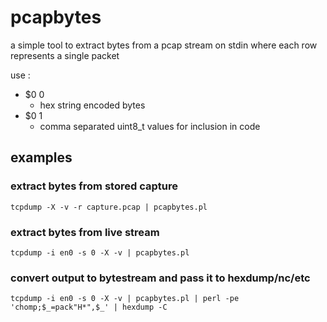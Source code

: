 # pcapbytes

a simple tool to extract bytes from a pcap stream on stdin
where each row represents a single packet

use :

* $0 0
  * hex string encoded bytes
* $0 1
  * comma separated uint8\_t values for inclusion in code

## examples

### extract bytes from stored capture

```shell
tcpdump -X -v -r capture.pcap | pcapbytes.pl
```

### extract bytes from live stream

```shell
tcpdump -i en0 -s 0 -X -v | pcapbytes.pl
```

### convert output to bytestream and pass it to hexdump/nc/etc

```shell
tcpdump -i en0 -s 0 -X -v | pcapbytes.pl | perl -pe 'chomp;$_=pack"H*",$_' | hexdump -C
```

